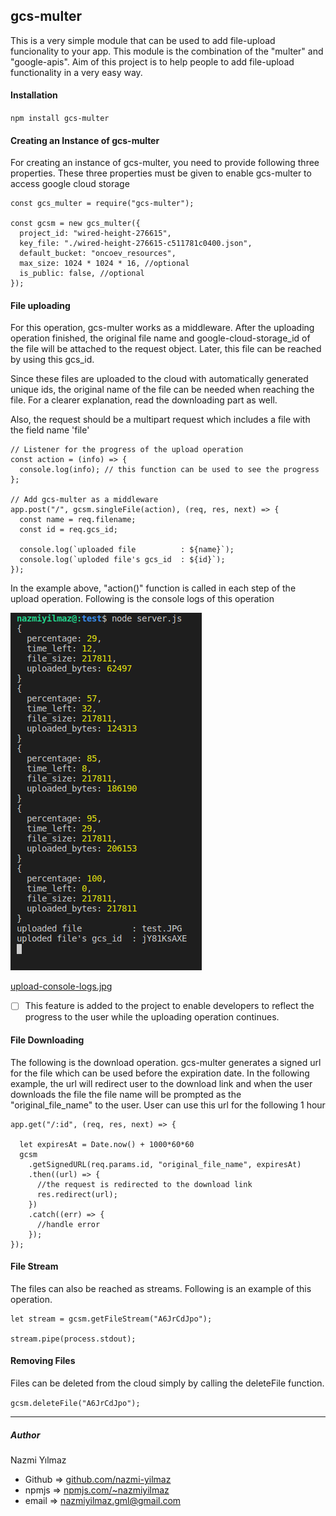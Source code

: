 ## gcs-multer

This is a very simple module that can be used to add file-upload funcionality to your app. This module is the combination of the "multer" and "google-apis". Aim of this project is to help people to add file-upload functionality in a very easy way.

#### Installation

`npm install gcs-multer`

#### Creating an Instance of gcs-multer

For creating an instance of gcs-multer, you need to provide following three properties. These three properties must be given to enable gcs-multer to access google cloud storage

```
const gcs_multer = require("gcs-multer");

const gcsm = new gcs_multer({
  project_id: "wired-height-276615",
  key_file: "./wired-height-276615-c511781c0400.json",
  default_bucket: "oncoev_resources",
  max_size: 1024 * 1024 * 16, //optional
  is_public: false, //optional
});
```

#### File uploading

For this operation, gcs-multer works as a middleware. After the uploading operation finished, the original file name and google-cloud-storage_id of the file will be attached to the request object. Later, this file can be reached by using this gcs_id.

Since these files are uploaded to the cloud with automatically generated unique ids, the original name of the file can be needed when reaching the file. For a clearer explanation, read the downloading part as well.

Also, the request should be a multipart request which includes a file with the field name 'file'

```
// Listener for the progress of the upload operation
const action = (info) => {
  console.log(info); // this function can be used to see the progress 
};

// Add gcs-multer as a middleware
app.post("/", gcsm.singleFile(action), (req, res, next) => {
  const name = req.filename;
  const id = req.gcs_id;

  console.log(`uploaded file          : ${name}`);
  console.log(`uploded file's gcs_id  : ${id}`);
});
```

In the example above, "action()" function is called in each step of the upload operation. Following is the console logs of this operation

![upload_console.png](./upload_console.png)

[upload-console-logs.jpg](github.com/nazmi-yilmaz/gcs-multer/blob/master/upload_console.png)

* [ ] This feature is added to the project to enable developers to reflect the progress to the user while the uploading operation continues.

#### File Downloading

The following is the download operation. gcs-multer generates a signed url for the file which can be used before the expiration date. In the following example, the url will redirect user to the download link and when the user downloads the file the file name will be prompted as the "original_file_name" to the user. User can use this url for the following 1 hour

```
app.get("/:id", (req, res, next) => {

  let expiresAt = Date.now() + 1000*60*60
  gcsm
    .getSignedURL(req.params.id, "original_file_name", expiresAt)
    .then((url) => {
      //the request is redirected to the download link
      res.redirect(url);
    })
    .catch((err) => {
      //handle error
    });
});
```

#### File Stream

The files can also be reached as streams. Following is an example of this operation.

````
let stream = gcsm.getFileStream("A6JrCdJpo");

stream.pipe(process.stdout);
````

#### Removing Files

Files can be deleted from the cloud simply by calling the deleteFile function.

`gcsm.deleteFile("A6JrCdJpo");`

---

##### Author

Nazmi Yılmaz

* Github => [github.com/nazmi-yilmaz](https://)
* npmjs  => [npmjs.com/~nazmiyilmaz](https://)
* email   => nazmiyilmaz.gml@gmail.com

